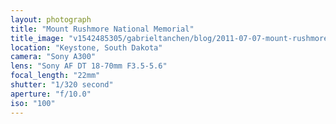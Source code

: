 ```yaml
---
layout: photograph
title: "Mount Rushmore National Memorial"
title_image: "v1542485305/gabrieltanchen/blog/2011-07-07-mount-rushmore-national-memorial/main-image.jpg"
location: "Keystone, South Dakota"
camera: "Sony A300"
lens: "Sony AF DT 18-70mm F3.5-5.6"
focal_length: "22mm"
shutter: "1/320 second"
aperture: "f/10.0"
iso: "100"
---
```

